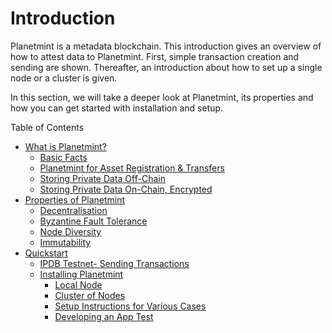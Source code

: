 # Introduction

Planetmint is a metadata blockchain. This introduction gives an overview of how to attest data to Planetmint. First, simple transaction creation and sending are shown. Thereafter, an introduction about how to set up a single node or a cluster is given.

In this section, we will take a deeper look at Planetmint, its properties and how you can get started with installation and setup.

Table of Contents

* [What is Planetmint? ](about-planetmint.md)
  * [Basic Facts](about-planetmint.md#basic-facts)
  * [Planetmint for Asset Registration & Transfers](about-planetmint.md#planetmint-for-asset-registrations-and-transfers)&#x20;
  * [Storing Private Data Off-Chain](about-planetmint.md#storing-private-data-off-chain)
  * [Storing Private Data On-Chain, Encrypted](about-planetmint.md#storing-private-data-on-chain-encrypted)
* [Properties of Planetmint](properties.md)
  * [Decentralisation](properties.md#decentralization)&#x20;
  * [Byzantine Fault Tolerance](properties.md#byzantine-fault-tolerance)&#x20;
  * [Node Diversity](properties.md#node-diversity)
  * [Immutability](properties.md#immutability)
* [Quickstart](quickstart.md)&#x20;
  * [IPDB Testnet- Sending Transactions](quickstart.md#the-ipdb-testnet-sending-transactions)
  * [Installing Planetmint](quickstart.md#install-planetmint)
    * [Local Node](quickstart.md#local-node)
    * [Cluster of Nodes](quickstart.md#cluster-of-nodes)
    * [Setup Instructions for Various Cases](quickstart.md#setup-instructions-for-various-cases)
    * [Developing an App Test](quickstart.md#develop-an-app-test)
